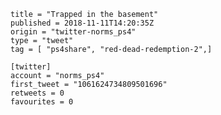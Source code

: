 ```
title = "Trapped in the basement"
published = 2018-11-11T14:20:35Z
origin = "twitter-norms_ps4"
type = "tweet"
tag = [ "ps4share", "red-dead-redemption-2",]

[twitter]
account = "norms_ps4"
first_tweet = "1061624734809501696"
retweets = 0
favourites = 0
```

<p class='image'><img src='https://mnf.m17s.net/2018/11/11/DrumEYEWsAE2AAb.jpg' alt=''></p>

